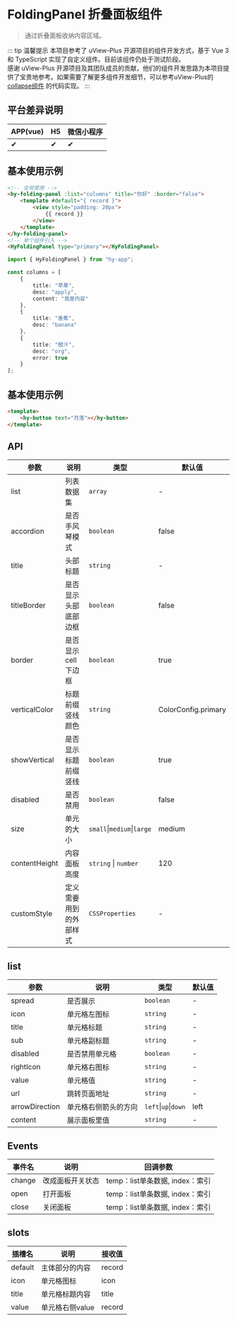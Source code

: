 # FoldingPanel 折叠面板组件
> 通过折叠面板收纳内容区域。

::: tip 温馨提示
本项目参考了 uView-Plus 开源项目的组件开发方式，基于 Vue 3 和 TypeScript 实现了自定义组件。目前该组件仍处于测试阶段。<br>
感谢 uView-Plus 开源项目及其团队成员的贡献，他们的组件开发思路为本项目提供了宝贵地参考。如果需要了解更多组件开发细节，可以参考uView-Plus的 [collapse组件](https://uiadmin.net/uview-plus/components/collapse.html) 的代码实现。
:::

## 平台差异说明

| APP(vue) | H5 | 微信小程序 |
|-----|----|-------|
| ✔   | ✔  | ✔     |

## 基本使用示例

```html
<!-- 全局使用 -->
<hy-folding-panel :list="columns" title="你好" :border="false">
    <template #default="{ record }">
        <view style="padding: 20px">
            {{ record }}
        </view>
    </template>
</hy-folding-panel>
<!-- 单个组件引入 -->
<HyFoldingPanel type="primary"></HyFoldingPanel>
```
```ts
import { HyFoldingPanel } from "hy-app";

const columns = [
    {
        title: "苹果",
        desc: "apply",
        content: "我是内容"
    },
    {
        title: "香蕉",
        desc: "banana"
    },
    {
        title: "橙汁",
        desc: "org",
        error: true
    }
];
```

## 基本使用示例

```html
<template>
    <hy-button text="月落"></hy-button>
</template>
```

## API

| 参数            | 说明          | 类型                         | 默认值                 |
|---------------|-------------|----------------------------|---------------------|
| list          | 列表数据集       | `array`                    | -                   |
| accordion     | 是否手风琴模式     | `boolean`                  | false               |
| title         | 头部标题        | `string`                   | -                   |
| titleBorder   | 是否显示头部底部边框  | `boolean`                  | false               |
| border        | 是否显示cell下边框 | `boolean`                  | true                |
| verticalColor | 标题前缀竖线颜色    | `string`                   | ColorConfig.primary |
| showVertical  | 是否显示标题前缀竖线  | `boolean`                  | true                |
| disabled      | 是否禁用        | `boolean`                  | false               |
| size          | 单元的大小       | `small`\|`medium`\|`large` | medium              |
| contentHeight | 内容面板高度      | `string` \| `number`       | 120                 |
| customStyle   | 定义需要用到的外部样式 | `CSSProperties`            | -                   |


## list

| 参数             | 说明         | 类型                   | 默认值  |
|----------------|------------|----------------------|------|
| spread         | 是否展示       | `boolean`            | -    |
| icon           | 单元格左图标     | `string`             | -    |
| title          | 单元格标题      | `string`             | -    |
| sub            | 单元格副标题     | `string`             | -    |
| disabled       | 是否禁用单元格    | `boolean`            | -    |
| rightIcon      | 单元格右图标     | `string`             | -    |
| value          | 单元格值       | `string`             | -    |
| url            | 跳转页面地址     | `string`             | -    |
| arrowDirection | 单元格右侧箭头的方向 | `left`\|`up`\|`down` | left |
| content        | 展示面板里值     | `string`             | -    |

## Events

| 事件名    | 说明       | 回调参数                    |
|--------|----------|-------------------------|
| change | 改成面板开关状态 | temp：list单条数据, index：索引 |
| open   | 打开面板     | temp：list单条数据, index：索引 |
| close  | 关闭面板     | temp：list单条数据, index：索引 |

## slots

| 插槽名     | 说明         | 接收值    |
|---------|------------|--------|
| default | 主体部分的内容    | record |
| icon    | 单元格图标      | icon   |
| title   | 单元格标题内容    | title  |
| value   | 单元格右侧value | record |